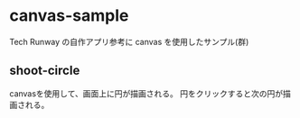 # canvas-sample
Tech Runway の自作アプリ参考に canvas を使用したサンプル(群)

## shoot-circle
canvasを使用して、画面上に円が描画される。
円をクリックすると次の円が描画される。